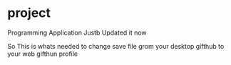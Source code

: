 # project
Programming Application
Justb Updated it now

So This is whats needed to change save file grom your desktop gifthub to your web gifthun profile